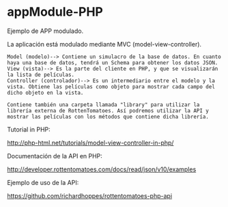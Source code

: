 appModule-PHP
=============

Ejemplo de APP modulado.

La aplicación está modulado mediante MVC (model-view-controller).

    Model (modelo)--> Contiene un simulacro de la base de datos. En cuanto haya una base de datos, tendrá un Schema para obtener los datos JSON.
    View (vista)--> Es la parte del cliente en PHP, y que se visualizarán la lista de películas.
    Controller (controlador)--> Es un intermediario entre el modelo y la vista. Obtiene las películas como objeto para mostrar cada campo del dicho objeto en la vista.

    Contiene también una carpeta llamada "library" para utilizar la librería externa de RottenTomatoes. Así podremos utilizar la API y mostrar las películas con los métodos que contiene dicha librería.

Tutorial in PHP: 

http://php-html.net/tutorials/model-view-controller-in-php/

Documentación de la API en PHP: 

http://developer.rottentomatoes.com/docs/read/json/v10/examples

Ejemplo de uso de la API:

https://github.com/richardhoppes/rottentomatoes-php-api
